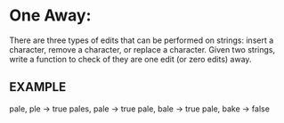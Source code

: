 # One Away:
There are three types of edits that can be performed on strings: insert a character, remove a character, or replace a character. Given two strings, write a function to check of they are one edit (or zero edits) away.
## EXAMPLE
pale,  ple  -> true
pales, pale -> true
pale,  bale -> true
pale,  bake -> false
